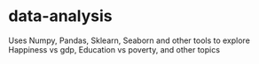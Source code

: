 # data-analysis
Uses Numpy, Pandas, Sklearn, Seaborn and other tools to explore Happiness vs gdp,  Education vs poverty, and other topics
